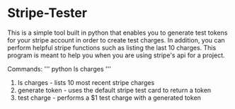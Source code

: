 # Stripe-Tester
This is a simple tool built in python that enables you to generate test tokens for your stripe account in order to create test charges. In addition, you can perform helpful stripe functions such as listing the last 10 charges. This program is meant to help you when you are using stripe's api for a project.


Commands:
''' python
ls charges
'''
1. ls charges - lists 10 most recent stripe charges 
2. generate token - uses the default stripe test card to return a token
3. test charge - performs a $1 test charge with a generated token 